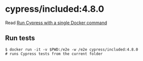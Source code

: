 <!--
WARNING: this file was autogenerated by generate-included-image.js using

    npm run add:included -- 4.8.0 cypress/browsers:node12.16.2-chrome81-ff75
-->

# cypress/included:4.8.0

Read [Run Cypress with a single Docker command][blog post url]

## Run tests

```shell
$ docker run -it -v $PWD:/e2e -w /e2e cypress/included:4.8.0
# runs Cypress tests from the current folder
```

[blog post url]: https://www.cypress.io/blog/2019/05/02/run-cypress-with-a-single-docker-command/
